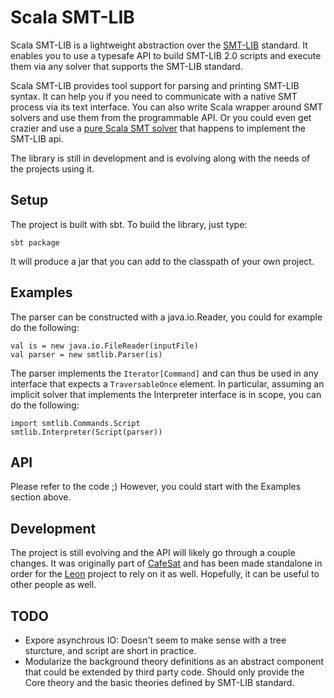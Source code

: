 Scala SMT-LIB
=============

Scala SMT-LIB is a lightweight abstraction over the [SMT-LIB](http://www.smtlib.org/) standard.
It enables you to use a typesafe API to build SMT-LIB 2.0 scripts and execute them via any solver
that supports the SMT-LIB standard.

Scala SMT-LIB provides tool support for parsing and printing SMT-LIB syntax. It can help you if you need
to communicate with a native SMT process via its text interface. You can also write Scala wrapper around
SMT solvers and use them from the programmable API. Or you could even get crazier and use a [pure Scala
SMT solver](https://github.com/regb/scabolic) that happens to implement the SMT-LIB api.

The library is still in development and is evolving along with the needs of the projects using it.

Setup
-----

The project is built with sbt. To build the library, just type:

    sbt package

It will produce a jar that you can add to the classpath of your own project.

Examples
--------

The parser can be constructed with a java.io.Reader, you could for example do the following:

    val is = new java.io.FileReader(inputFile)
    val parser = new smtlib.Parser(is)

The parser implements the `Iterator[Command]` and can thus be used in any
interface that expects a `TraversableOnce` element. In particular, assuming an implicit solver
that implements the Interpreter interface is in scope, you can do the following:

    import smtlib.Commands.Script
    smtlib.Interpreter(Script(parser))

API
---

Please refer to the code ;) However, you could start with the Examples section above.

Development
-----------

The project is still evolving and the API will likely go through a couple changes.
It was originally part of [CafeSat](https://github.com/regb/scabolic) and has been made
standalone in order for the [Leon](https://github.com/epfl-lara/leon) project to rely on it
as well. Hopefully, it can be useful to other people as well.

TODO
----

* Expore asynchrous IO: Doesn't seem to make sense with a tree sturcture, and script are short in practice.
* Modularize the background theory definitions as an abstract component that could be extended by third party
  code. Should only provide the Core theory and the basic theories defined by SMT-LIB standard.
